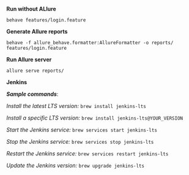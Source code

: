 **Run without ALlure** 

`behave features/login.feature`

**Generate Allure reports**

`behave -f allure_behave.formatter:AllureFormatter -o reports/ features/login.feature`


**Run Allure server**

`allure serve reports/`

**Jenkins**

***Sample commands***:

*Install the latest LTS version:* 
`brew install jenkins-lts`

*Install a specific LTS version:* 
`brew install jenkins-lts@YOUR_VERSION`

*Start the Jenkins service:* 
`brew services start jenkins-lts`

*Stop the Jenkins service:* 
`brew services stop jenkins-lts`

*Restart the Jenkins service:* 
`brew services restart jenkins-lts`

*Update the Jenkins version:* 
`brew upgrade jenkins-lts`
